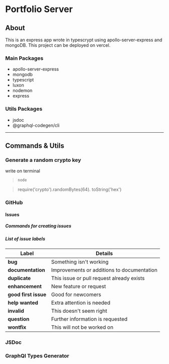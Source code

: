 # **Portfolio Server**

## **About**

This is an express app wrote in typescrypt using apollo-server-express and mongoDB.
This project can be deployed on vercel.

### **Main Packages**

- apollo-server-express
- mongodb
- typescript
- luxon
- nodemon
- express

### **Utils Packages**

- jsdoc
- @graphql-codegen/cli

___

## **Commands & Utils**

### **Generate a random crypto key**

write on terminal
> `node`

> require('crypto').randomBytes(64).
toString('hex')

### **GitHub**

#### **Issues**

##### Commands for creating issues

##### List of issue labels

|Label|Details|
|----|------------|     
|**bug**|Something isn't working|
|**documentation**|Improvements or additions to documentation|
|**duplicate**|This issue or pull request already exists|
|**enhancement**|New feature or request|
|**good first issue**|Good for newcomers|
|**help wanted**|Extra attention is needed|
|**invalid**|This doesn't seem right|
|**question**|Further information is requested|
|**wontfix**|This will not be worked on|

### **JSDoc**

### **GraphQl Types Generator**